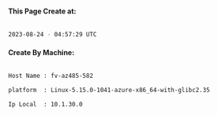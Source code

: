
   
#### This Page Create at:

```bash

2023-08-24 - 04:57:29 UTC

```

#### Create By Machine:

```bash

Host Name : fv-az485-582

platform  : Linux-5.15.0-1041-azure-x86_64-with-glibc2.35

Ip Local  : 10.1.30.0

```

